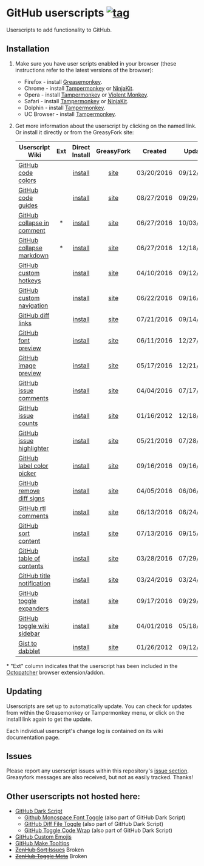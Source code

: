 # GitHub userscripts [![tag](https://img.shields.io/github/tag/Mottie/GitHub-userscripts.svg)](https://github.com/Mottie/GitHub-userscripts/tags)

Userscripts to add functionality to GitHub.

## Installation

1. Make sure you have user scripts enabled in your browser (these instructions refer to the latest versions of the browser):

	* Firefox - install [Greasemonkey](https://addons.mozilla.org/en-US/firefox/addon/greasemonkey/).
	* Chrome - install [Tampermonkey](https://tampermonkey.net/?ext=dhdg&browser=chrome) or [NinjaKit](https://chrome.google.com/webstore/detail/gpbepnljaakggeobkclonlkhbdgccfek).
	* Opera - install [Tampermonkey](https://tampermonkey.net/?ext=dhdg&browser=opera) or [Violent Monkey](https://addons.opera.com/en/extensions/details/violent-monkey/).
	* Safari - install [Tampermonkey](https://tampermonkey.net/?ext=dhdg&browser=safari) or [NinjaKit](http://ss-o.net/safari/extension/NinjaKit.safariextz).
	* Dolphin - install [Tampermonkey](https://tampermonkey.net/?ext=dhdg&browser=dolphin).
	* UC Browser - install [Tampermonkey](https://tampermonkey.net/?ext=dhdg&browser=ucweb).

2. Get more information about the userscript by clicking on the named link. Or install it directly or from the GreasyFork site:

	| Userscript Wiki                        | Ext | Direct Install     | GreasyFork     | Created    | Updated    |
	|----------------------------------------|:---:|:------------------:|:--------------:|:----------:|:----------:|
	| [GitHub code colors][ccs-wiki]         |     | [install][ccs-raw] | [site][ccs-gf] | 03/20/2016 | 09/12/2016 |
	| [GitHub code guides][cgl-wiki]         |     | [install][cgl-raw] | [site][cgl-gf] | 08/27/2016 | 09/29/2016 |
	| [GitHub collapse in comment][cic-wiki] |  *  | [install][cic-raw] | [site][cic-gf] | 06/27/2016 | 10/03/2016 |
	| [GitHub collapse markdown][cmd-wiki]   |  *  | [install][cmd-raw] | [site][cmd-gf] | 06/27/2016 | 12/18/2016 |
	| [GitHub custom hotkeys][chk-wiki]      |     | [install][chk-raw] | [site][chk-gf] | 04/10/2016 | 09/12/2016 |
	| [GitHub custom navigation][cnv-wiki]   |     | [install][cnv-raw] | [site][cnv-gf] | 06/22/2016 | 09/16/2016 |
	| [GitHub diff links][dfl-wiki]          |     | [install][dfl-raw] | [site][dfl-gf] | 07/21/2016 | 09/14/2016 |
	| [GitHub font preview][fpv-wiki]        |     | [install][fpv-raw] | [site][fpv-gf] | 06/11/2016 | 12/27/2016 |
	| [GitHub image preview][ipv-wiki]       |     | [install][ipv-raw] | [site][ipv-gf] | 05/17/2016 | 12/21/2016 |
	| [GitHub issue comments][ic1-wiki]      |     | [install][ic1-raw] | [site][ic1-gf] | 04/04/2016 | 07/17/2016 |
	| [GitHub issue counts][ic2-wiki]        |     | [install][ic2-raw] | [site][ic2-gf] | 01/16/2012 | 12/18/2016 |
	| [GitHub issue highlighter][gih-wiki]   |     | [install][gih-raw] | [site][gih-gf] | 05/21/2016 | 07/28/2016 |
	| [GitHub label color picker][glc-wiki]  |     | [install][glc-raw] | [site][glc-gf] | 09/16/2016 | 09/16/2016 |
	| [GitHub remove diff signs][rds-wiki]   |     | [install][rds-raw] | [site][rds-gf] | 04/05/2016 | 06/06/2016 |
	| [GitHub rtl comments][rtl-wiki]        |     | [install][rtl-raw] | [site][rtl-gf] | 06/13/2016 | 06/24/2016 |
	| [GitHub sort content][srt-wiki]        |     | [install][srt-raw] | [site][srt-gf] | 07/13/2016 | 09/15/2016 |
	| [GitHub table of contents][toc-wiki]   |     | [install][toc-raw] | [site][toc-gf] | 03/28/2016 | 07/29/2016 |
	| [GitHub title notification][tbn-wiki]  |     | [install][tbn-raw] | [site][tbn-gf] | 03/24/2016 | 03/24/2016 |
	| [GitHub toggle expanders][tex-wiki]    |     | [install][tex-raw] | [site][tex-gf] | 09/17/2016 | 09/29/2016 |
	| [GitHub toggle wiki sidebar][tws-wiki] |     | [install][tws-raw] | [site][tws-gf] | 04/01/2016 | 05/18/2016 |
	| [Gist to dabblet][g2d-wiki]            |     | [install][g2d-raw] | [site][g2d-gf] | 01/26/2012 | 09/12/2016 |

\* "Ext" column indicates that the userscript has been included in the [Octopatcher](https://github.com/Mottie/Octopatcher) browser extension/addon.

[ccs-wiki]: https://github.com/Mottie/GitHub-userscripts/wiki/GitHub-code-colors
[cgl-wiki]: https://github.com/Mottie/GitHub-userscripts/wiki/GitHub-code-guides
[cic-wiki]: https://github.com/Mottie/GitHub-userscripts/wiki/GitHub-collapse-in-comment
[cmd-wiki]: https://github.com/Mottie/GitHub-userscripts/wiki/GitHub-collapse-markdown
[chk-wiki]: https://github.com/Mottie/GitHub-userscripts/wiki/GitHub-custom-hotkeys
[cnv-wiki]: https://github.com/Mottie/GitHub-userscripts/wiki/GitHub-custom-navigation
[dfl-wiki]: https://github.com/Mottie/GitHub-userscripts/wiki/GitHub-diff-links
[fpv-wiki]: https://github.com/Mottie/GitHub-userscripts/wiki/GitHub-font-preview
[ipv-wiki]: https://github.com/Mottie/GitHub-userscripts/wiki/GitHub-image-preview
[ic1-wiki]: https://github.com/Mottie/GitHub-userscripts/wiki/GitHub-issue-comments
[ic2-wiki]: https://github.com/Mottie/GitHub-userscripts/wiki/GitHub-issue-counts
[gih-wiki]: https://github.com/Mottie/GitHub-userscripts/wiki/GitHub-issue-highlighter
[glc-wiki]: https://github.com/Mottie/GitHub-userscripts/wiki/GitHub-label-color-picker
[rds-wiki]: https://github.com/Mottie/GitHub-userscripts/wiki/GitHub-remove-diff-signs
[rtl-wiki]: https://github.com/Mottie/GitHub-userscripts/wiki/GitHub-rtl-comments
[srt-wiki]: https://github.com/Mottie/GitHub-userscripts/wiki/GitHub-sort-content
[toc-wiki]: https://github.com/Mottie/GitHub-userscripts/wiki/GitHub-table-of-contents
[tbn-wiki]: https://github.com/Mottie/GitHub-userscripts/wiki/GitHub-title-notification
[tex-wiki]: https://github.com/Mottie/GitHub-userscripts/wiki/GitHub-toggle-expanders
[tws-wiki]: https://github.com/Mottie/GitHub-userscripts/wiki/GitHub-toggle-wiki-sidebar
[g2d-wiki]: https://github.com/Mottie/GitHub-userscripts/wiki/Gist-to-dabblet

[ccs-raw]: https://raw.githubusercontent.com/Mottie/GitHub-userscripts/master/github-code-colors.user.js
[cgl-raw]: https://raw.githubusercontent.com/Mottie/GitHub-userscripts/master/github-code-guides.user.js
[cic-raw]: https://raw.githubusercontent.com/Mottie/GitHub-userscripts/master/github-collapse-in-comment.user.js
[cmd-raw]: https://raw.githubusercontent.com/Mottie/GitHub-userscripts/master/github-collapse-markdown.user.js
[chk-raw]: https://raw.githubusercontent.com/Mottie/GitHub-userscripts/master/github-custom-hotkeys.user.js
[cnv-raw]: https://raw.githubusercontent.com/Mottie/GitHub-userscripts/master/github-custom-navigation.user.js
[dfl-raw]: https://raw.githubusercontent.com/Mottie/GitHub-userscripts/master/github-diff-links.user.js
[fpv-raw]: https://raw.githubusercontent.com/Mottie/GitHub-userscripts/master/github-font-preview.user.js
[ipv-raw]: https://raw.githubusercontent.com/Mottie/GitHub-userscripts/master/github-image-preview.user.js
[ic1-raw]: https://raw.githubusercontent.com/Mottie/GitHub-userscripts/master/github-issue-comments.user.js
[ic2-raw]: https://raw.githubusercontent.com/Mottie/GitHub-userscripts/master/github-issue-counts.user.js
[gih-raw]: https://raw.githubusercontent.com/Mottie/GitHub-userscripts/master/github-issue-highlighter.user.js
[glc-raw]: https://raw.githubusercontent.com/Mottie/GitHub-userscripts/master/github-label-color-picker.user.js
[rds-raw]: https://raw.githubusercontent.com/Mottie/GitHub-userscripts/master/github-remove-diff-signs.user.js
[rtl-raw]: https://raw.githubusercontent.com/Mottie/GitHub-userscripts/master/github-rtl-comments.user.js
[srt-raw]: https://raw.githubusercontent.com/Mottie/GitHub-userscripts/master/github-sort-content.user.js
[toc-raw]: https://raw.githubusercontent.com/Mottie/GitHub-userscripts/master/github-toc.user.js
[tbn-raw]: https://raw.githubusercontent.com/Mottie/GitHub-userscripts/master/github-title-notification.user.js
[tex-raw]: https://raw.githubusercontent.com/Mottie/GitHub-userscripts/master/github-toggle-expanders.user.js
[tws-raw]: https://raw.githubusercontent.com/Mottie/GitHub-userscripts/master/github-toggle-wiki-sidebar.user.js
[g2d-raw]: https://raw.githubusercontent.com/Mottie/GitHub-userscripts/master/gist-to-dabblet.user.js

[ccs-gf]: https://greasyfork.org/en/scripts/18141-github-code-colors
[cgl-gf]: https://greasyfork.org/en/scripts/22674-github-code-guides
[cic-gf]: https://greasyfork.org/en/scripts/20973-github-collapse-in-comment
[cmd-gf]: https://greasyfork.org/en/scripts/20974-github-collapse-markdown
[chk-gf]: https://greasyfork.org/en/scripts/18675-github-custom-hotkeys
[cnv-gf]: https://greasyfork.org/en/scripts/20830-github-custom-navigation
[dfl-gf]: https://greasyfork.org/en/scripts/21559-github-diff-links
[fpv-gf]: https://greasyfork.org/en/scripts/20479-github-font-preview
[ipv-gf]: https://greasyfork.org/en/scripts/19773-github-image-preview
[ic1-gf]: https://greasyfork.org/en/scripts/18503-github-toggle-issue-comments
[ic2-gf]: https://greasyfork.org/en/scripts/15560-github-show-repo-issues
[gih-gf]: https://greasyfork.org/en/scripts/19867-github-issue-highlighter
[glc-gf]: https://greasyfork.org/en/scripts/23270-github-label-color-picker
[rds-gf]: https://greasyfork.org/en/scripts/18520-github-remove-diff-signs
[rtl-gf]: https://greasyfork.org/en/scripts/20542-github-rtl-comment-blocks
[srt-gf]: https://greasyfork.org/en/scripts/21373-github-sort-content
[toc-gf]: https://greasyfork.org/en/scripts/18344-github-toc
[tbn-gf]: https://greasyfork.org/en/scripts/18253-github-title-notification
[tex-gf]: https://greasyfork.org/en/scripts/23303-github-toggle-expanders
[tws-gf]: https://greasyfork.org/en/scripts/18433-github-toggle-wiki-sidebar
[g2d-gf]: https://greasyfork.org/en/scripts/18254-gist-to-dabblet

## Updating

Userscripts are set up to automatically update. You can check for updates from within the Greasemonkey or Tampermonkey menu, or click on the install link again to get the update.

Each individual userscript's change log is contained on its wiki documentation page.

## Issues

Please report any userscript issues within this repository's [issue section](https://github.com/Mottie/GitHub-userscripts/issues). Greasyfork messages are also received, but not as easily tracked. Thanks!

## Other userscripts not hosted here:

* [GitHub Dark Script](https://github.com/StylishThemes/GitHub-Dark-Script)
	* [Github Monospace Font Toggle](https://greasyfork.org/en/scripts/18787-github-monospace-font-toggle) (also part of GitHub Dark Script)
	* [GitHub Diff File Toggle](https://greasyfork.org/en/scripts/18788-github-diff-file-toggle) (also part of GitHub Dark Script)
	* [GitHub Toggle Code Wrap](https://greasyfork.org/en/scripts/18789-github-toggle-code-wrap) (also part of GitHub Dark Script)
* [GitHub Custom Emojis](https://github.com/StylishThemes/GitHub-Custom-Emojis)
* [GitHub Make Tooltips](https://greasyfork.org/en/scripts/22194)
* <del>[ZenHub Sort Issues](https://github.com/Mottie/ZenHub-userscripts#zenhub-sort-issues)</del> Broken
* <del>[ZenHub Toggle Meta](https://github.com/Mottie/ZenHub-userscripts#zenhub-toggle-meta)</del> Broken
